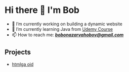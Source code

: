 # Hi there 👋 I'm Bob

- 🔭 I’m currently working on building a dynamic website
- 🌱 I’m currently learning Java from [Udemy Course](https://www.udemy.com/course/java-the-complete-java-developer-course/)
- 📫 How to reach me: ***bobonazarvahobov@gmail.com***

## Projects
- [htmlga oid](link)


<div align = 'center'>
  
</div>  
  
<!--
**BobonazarVahobov/BobonazarVahobov** is a ✨ _special_ ✨ repository because its `README.md` (this file) appears on your GitHub profile.

Here are some ideas to get you started:

- 🔭 I’m currently working on ...
- 🌱 I’m currently learning ...
- 👯 I’m looking to collaborate on ...
- 🤔 I’m looking for help with ...
- 💬 Ask me about ...
- 📫 How to reach me: ...
- 😄 Pronouns: ...
- ⚡ Fun fact: ...
-->
